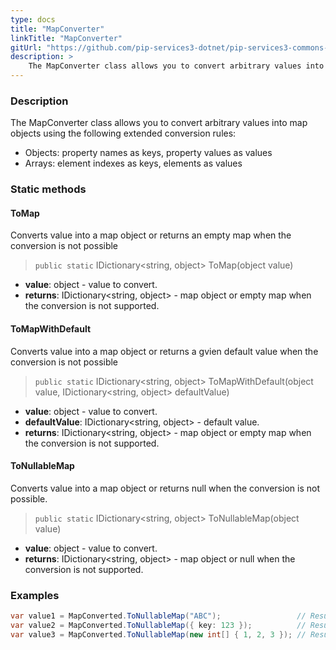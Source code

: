 ```yaml
---
type: docs
title: "MapConverter"
linkTitle: "MapConverter"
gitUrl: "https://github.com/pip-services3-dotnet/pip-services3-commons-dotnet"
description: > 
    The MapConverter class allows you to convert arbitrary values into map objects using extended conversion rules.
---
```


### Description
The MapConverter class allows you to convert arbitrary values into map objects using the following extended conversion rules:

- Objects: property names as keys, property values as values   
- Arrays: element indexes as keys, elements as values

### Static methods

#### ToMap
Converts value into a map object or returns an empty map when the conversion is not possible

> `public static` IDictionary\<string, object\> ToMap(object value)

- **value**: object - value to convert.
- **returns**: IDictionary\<string, object\> - map object or empty map when the conversion is not supported.

#### ToMapWithDefault
Converts value into a map object or returns a gvien default value when the conversion is not possible

> `public static` IDictionary\<string, object\> ToMapWithDefault(object value, IDictionary\<string, object\> defaultValue)

- **value**: object - value to convert.
- **defaultValue**: IDictionary\<string, object\> - default value.
- **returns**: IDictionary\<string, object\> - map object or empty map when the conversion is not supported. 

#### ToNullableMap
Converts value into a map object or returns null when the conversion is not possible.

> `public static` IDictionary\<string, object\> ToNullableMap(object value)

- **value**: object - value to convert.
- **returns**: IDictionary\<string, object\> - map object or null when the conversion is not supported.


### Examples

```cs
var value1 = MapConverted.ToNullableMap("ABC");                 // Result: null
var value2 = MapConverted.ToNullableMap({ key: 123 });          // Result: { key: 123 }
var value3 = MapConverted.ToNullableMap(new int[] { 1, 2, 3 }); // Result: { "0": 1, "1": 2, "2": 3 }

```

